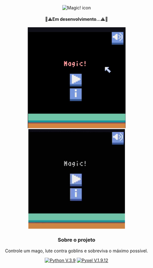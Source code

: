 <div align="center">
<div>
<img src="img/icon.ico" alt="Magic! icon">
</div>

<div>
  <h4>🚧⚠️Em desenvolvimento...⚠️🚧</h4>
</div>
  
<div>
  <img src="img/interface.png" type="image/png" alt="Interface do Magic!" width=317px>
  <img src="img/Magic!.gif" type="image/gif" alt="Magic! gif" width=313px>
</div>
  
<div>
    <h3>Sobre o projeto</h3>
    <p>Controle um mago, lute contra goblins e sobreviva o máximo possível.</p>
  <p>
    <a href="https://www.python.org/">
      <img src="https://img.shields.io/badge/Python-3776AB?style=for-the-badge&logo=python&logoColor=white" alt="Python V.3.9" ></a>
    <a href="https://github.com/kitao/pyxel">
      <img src="https://img.shields.io/badge/Pyxel-v1.9.12-blue?style=for-the-badge&logo=python&logoColor=white" alt="Pyxel V.1.9.12" ></a>
  </p>
</div>

